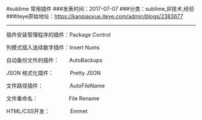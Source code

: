 #sublime 常用插件
###发表时间：2017-07-07
###分类：sublime,非技术,经验
###iteye原始地址：<a href="https://kanpiaoxue.iteye.com/admin/blogs/2383677" target="_blank">https://kanpiaoxue.iteye.com/admin/blogs/2383677</a>

---

<div class="iteye-blog-content-contain" style="font-size: 14px;"> 
 <p>插件安装管理程序的插件：Package Control</p> 
 <p>列模式插入连续数字插件：Insert Nums</p> 
 <p>自动备份文件的插件： &nbsp; &nbsp; &nbsp; AutoBackups</p> 
 <p>JSON 格式化插件： &nbsp; &nbsp; &nbsp; &nbsp; &nbsp; Pretty JSON</p> 
 <p>文件路径插件： &nbsp; &nbsp; &nbsp; &nbsp; &nbsp; &nbsp; &nbsp; &nbsp; &nbsp;AutoFileName</p> 
 <p>文件重命名： &nbsp; &nbsp; &nbsp; &nbsp; &nbsp; &nbsp; &nbsp; &nbsp; &nbsp; &nbsp; File Rename</p> 
 <p>HTML/CSS开发：&nbsp; &nbsp; &nbsp; &nbsp; &nbsp; &nbsp; &nbsp;&nbsp;Emmet</p> 
 <p>&nbsp;</p> 
 <p>&nbsp;</p> 
</div>